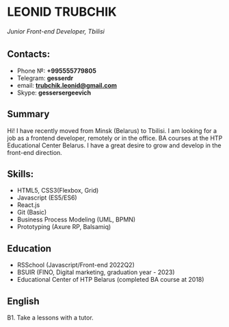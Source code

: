 # LEONID TRUBCHIK
###### Junior Front-end Developer, Tbilisi

## Contacts:
* Phone №: **+995555779805**
* Telegram: **gesserdr**
* email: **trubchik.leonid@gmail.com**
* Skype: **gessersergeevich**

## Summary
Hi! I have recently moved from Minsk (Belarus) to Tbilisi. 
I am looking for a job as a frontend developer, remotely or in the office. 
 BA courses at the HTP Educational Center Belarus. 
 I have a great desire to grow and develop in the front-end direction.

## Skills:
* HTML5, CSS3(Flexbox, Grid)
* Javascript (ES5/ES6)
* React.js
* Git (Basic)
* Business Process Modeling (UML, BPMN)
* Prototyping (Axure RP, Balsamiq)

## Education
* RSSchool (Javascript/Front-end 2022Q2)
* BSUIR (FINO, Digital marketing, graduation year - 2023)
* Educational Center of HTP Belarus (completed BA course at 2018)

## English
B1. Take a lessons with a tutor.
